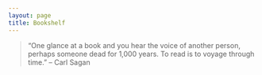 ```yaml
---
layout: page
title: Bookshelf
---
```


> “One glance at a book and you hear the voice of another person, perhaps someone dead for 1,000 years. To read is to voyage through time.” – Carl Sagan

<br />

<style type="text/css" media="screen">
    .gr_grid_container {
        /* customize grid container div here. eg: width: 500px; */
    }

    .gr_grid_book_container {
        /* customize book cover container div here */
        float: left;
        width: 8rem;
        height: 15rem;
        padding: 3px;
        overflow: hidden;
    }
</style>

<script src="https://www.goodreads.com/review/grid_widget/13473428.Currently%20Reading?cover_size=medium&hide_link=true&hide_title=false&num_books=10&order=d&shelf=currently-reading&sort=title&widget_id=1609989661" type="text/javascript" charset="utf-8"></script>

<script src="https://www.goodreads.com/review/grid_widget/13473428.Read?cover_size=medium&hide_link=true&hide_title=false&num_books=99&order=a&shelf=read&sort=title&widget_id=1609989893" type="text/javascript" charset="utf-8"></script>
<br />
<script src="https://www.goodreads.com/review/grid_widget/13473428.Read?cover_size=medium&hide_link=true&hide_title=true&num_books=39&order=d&shelf=read&sort=title&widget_id=1609989929" type="text/javascript" charset="utf-8"></script>
